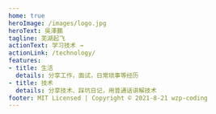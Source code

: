 ```yaml
---
home: true
heroImage: /images/logo.jpg
heroText: 吳澤鵬
tagline: 芜湖起飞
actionText: 学习技术 →
actionLink: /technology/
features:
- title: 生活
  details: 分享工作，面试，日常琐事等经历
- title: 技术
  details: 分享技术、踩坑日记，用普通话讲解技术
footer: MIT Licensed | Copyright © 2021-8-21 wzp-coding
---
```



